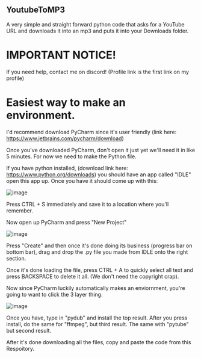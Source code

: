 ## YoutubeToMP3
A very simple and straight forward python code that asks for a YouTube URL and downloads it into an mp3 and puts it into your Downloads folder.

# **IMPORTANT NOTICE!**

If you need help, contact me on discord! (Profile link is the first link on my profile)

# Easiest way to make an environment.

I'd recommend download PyCharm since it's user friendly (link here: https://www.jetbrains.com/pycharm/download)

Once you've downloaded PyCharm, don't open it just yet we'll need it in like 5 minutes. For now we need to make the Python file.

If you have python installed, (download link here: https://www.python.org/downloads) you should have an app called "IDLE" open this app up.
 Once you have it should come up with this:

![image](https://github.com/user-attachments/assets/8410048d-ae1d-458b-a512-de5bb6ea288d)

Press CTRL + S immediately and save it to a location where you'll remember.

Now open up PyCharm and press "New Project"

![image](https://github.com/user-attachments/assets/974059a9-bb67-4a13-8407-51c70a0cef2a)

Press "Create" and then once it's done doing its business (progress bar on bottom bar), drag and drop the .py file you made from IDLE onto the right section.

Once it's done loading the file, press CTRL + A to quickly select all text and press BACKSPACE to delete it all. (We don't need the copyright crap).

Now since PyCharm luckily automatically makes an enviornment, you're going to want to click the 3 layer thing.

![image](https://github.com/user-attachments/assets/613eca95-ce1d-450f-a793-0260fac5be9d)

Once you have, type in "pydub" and install the top result.
 After you press install, do the same for "ffmpeg", but third result.
  The same with "pytube" but second result.

After it's done downloading all the files, copy and paste the code from this Respoitory.
